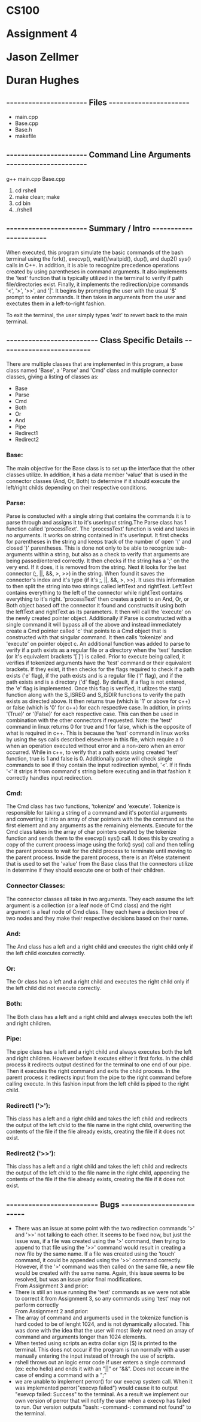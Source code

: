 <h1>
<p>CS100</p>
<p>Assignment 4</p>
<p>Jason Zellmer</p>
<p>Duran Hughes</p>
</h1>

<h2>
----------------------
Files
----------------------
</h2>

<ul>
<li>main.cpp</li>
<li>Base.cpp</li>
<li>Base.h</li>
<li>makefile</li>
</ul>

<h2>
----------------------
Command Line Arguments
----------------------
</h2>
g++ main.cpp Base.cpp
<ol>
<li>cd rshell</li>
<li>make clean; make</li>
<li>cd bin</li>
<li>./rshell</li>
</ol>

<h2>
----------------------
Summary / Intro
----------------------
</h2>

When executed, this program simulate the basic commands of the bash terminal 
using the fork(), execvp(), wait()/waitpid(), dup(), and dup2() sys() calls in 
C++. In addition, it is able to recognize precedence operations created by using
parentheses in command arguments. It also implements the 'test' function that
is typically utilized in the terminal to verify if path file/directories exist.
Finally, it implements the redirection/pipe commands '<', '>', '>>', and '|'.
It begins by prompting the user with the usual '$' prompt to enter commands. 
It then takes in arguments from the user and exectutes them in a left-to-right 
fashion.

To exit the terminal, the user simply types 'exit' to revert back to the main
terminal.
    
<h2>
-------------------------
Class Specific Details
-------------------------
</h2>

There are multiple classes that are implemented in this program, a base class 
named 'Base', a 'Parse' and 'Cmd' class and multiple connector classes, giving 
a listing of classes as: 
<ul>
<li>Base</li>
<li>Parse</li>
<li>Cmd</li>
<li>Both</li>
<li>Or</li>
<li>And</li>
<li>Pipe</li>
<li>Redirect1</li>
<li>Redirect2</li>
</ul>

<h3>Base:</h3>
The main objective for the Base class is to set up the interface that the 
other classes utilize. In addition, it has a data member 'value' that is
used in the connector classes (And, Or, Both) to determine if it should
execute the left/right childs depending on their respective conditions.

<h3>Parse:</h3>
Parse is constucted with a single string that contains the commands it 
is to parse through and assigns it to it's userInput string.The Parse class
has 1 function called 'processText'.  The 'processText' function is void
and takes in no arguments.  It works on string contained in it's userInput.
It first checks for parentheses in the string and keeps track of the number of 
open '(' and closed ')' parentheses. This is done not only to be able to
recognize sub-arguments within a string, but also as a check to verify that
arguments are being passed/entered correctly. It then checks if the string has 
a ';' on the very end.  If it does, it is removed from the string.  Next it 
looks for the last connector (;, ||, &&, >, >>) in the string.  When found it saves 
the connector's index and it's type (if it's ;, ||, &&, >, >>).  It uses this 
information to then split the string into two strings called leftText and 
rightText. LeftText contains everything to the left of the connector while 
rightText contains everything to it's right. 'processText' then creates a point 
to an And, Or, or Both object based off the connector it found and constructs 
it using both the leftText and rightText as its parameters. It then will call 
the 'execute' on the newly created pointer object. Additionally if Parse is 
constructed with a single command it will bypass all of the above and instead 
immediately create a Cmd pointer called 'c' that points to a Cmd object that
is constructed with that singular command.  It then calls 'tokenize' and
'execute' on pointer object c. An additional function was added to parse to
verify if a path exists as a regular file or a directory when the 'test' 
function (or it's equivalent brackets '[ ]') is called. Prior to execute being
called, it verifies if tokenized arguments have the 'test' command or their
equivalent brackets. If they exist, it then checks for the flags required to
check if a path exists ('e' flag), if the path exists and is a regular file
('f' flag), and if the path exists and is a directory ('d' flag). By default, 
if a flag is not entered, the 'e' flag is implemented. Once this flag is 
verified, it utilzes the stat() function along with the S_ISREG and S_ISDIR
functions to verify the path exists as directed above. It then returns true 
(which is '1' or above for c++) or false (which is '0' for c++) for each 
respective case. In addtion, in prints '(True)' or '(False)' for each 
respective case. This can then be used in combination with the other connectors 
if requested. Note: the 'test' command in linux returns 0 for true and 1 for
false, which is the opposite of what is required in c++. This is because the
'test' command in linux works by using the sys calls described elsewhere in 
this file, which require a 0 when an operation executed without error and a 
non-zero when an error occurred. While in c++, to verify that a path exists
using created 'test' function, true is 1 and false is 0.  Additionally parse 
will check single commands to see if they contain the input redirection symbol,
'<'.  If it finds '<' it strips it from command's string before executing and 
in that fashion it correctly handles input redirection.

<h3>Cmd:</h3>
The Cmd class has two functions, 'tokenize' and 'execute'. Tokenize is
responsible for taking a string of a command and it's potential arguments
and converting it into an array of char pointers with the the command as 
the first element and any arguments as the remaining elements. Execute for
the Cmd class takes in the array of char pointers created by the tokenize
function and sends them to the execvp() sys() call. It does this by 
creating a copy of the current process image using the fork() sys() call
and then telling the parent process to wait for the child process to
terminate until moving to the parent process. Inside the parent process, 
there is an if/else statement that is used to set the 'value' from the 
Base class that the connectors utilize in determine if they should 
execute one or both of their children.

<h3>Connector Classes:</h3>
The connector classes all take in two arguments. They each assume the left
argument is a collection (or a leaf node of Cmd class) and the right 
argument is a leaf node of Cmd class. They each have a decision tree of
two nodes and they make their respective decisions based on their name.

<h3>And:</h3>
The And class has a left and a right child and executes the right child 
only if the left child executes correctly.

<h3>Or:</h3>
The Or class has a left and a right child and executes the right child 
only if the left child did not execute correctly.

<h3>Both:</h3>
The Both class has a left and a right child and always executes both the 
left and right children.

<h3>Pipe:</h3>
The pipe class has a left and a right child and always executes both the
left and right children.  However before it excutes either it first forks.
In the child process it redirects output destined for the terminal to one end
of our pipe.  Then it executes the right command and exits the child process.
In the parent process it redirects input from the pipe to the right command
before calling execute.  In this fashion input from the left child is piped
to the right child.

<h3>Redirect1 ('>'):</h3>
This class has a left and a right child and takes the left child and redirects
the output of the left child to the file name in the right child, overwriting
the contents of the file if the file already exists, creating the file if it
does not exist.

<h3>Redirect2 ('>>'):</h3>
This class has a left and a right child and takes the left child and redirects
the output of the left child to the file name in the right child, appending
the contents of the file if the file already exists, creating the file if it
does not exist.



<h2>
-------------------------
Bugs
-------------------------
</h2>

<ul>

<li>There was an issue at some point with the two redirection commands '>' and 
'>>' not talking to each other. It seems to be fixed now, but just the issue 
was, if a file was created using the '>' command, then trying to append
to that file using the '>>' command would result in creating a new file by the 
same name. If a file was created using the 'touch' command, it could be appended
using the '>>' command correctly. However, if the '>' command was then called
on the same file, a new file would be created with the same name. Again, this
issue seems to be resolved, but was an issue prior final modifications.</li>
From Assignment 3 and prior:
<li>There is still an issue running the 'test' commands as we were not able 
to correct it from Assignment 3, so any commands using 'test' may not perform
correctly</li>
From Assignment 2 and prior:
<li>The array of command and arguments used in the tokenize function is hard 
 coded to be of lenght 1024, and is not dynamically allocated. This was 
 done with the idea that the user will most likely not need an array of 
 command and arguments longer than 1024 elements.</li>
 <li>When tested using scripts an extra dollar sign ($) is printed
 to the terminal.  This does not occur if the program is run normally with a 
 user manually entering the input instead of through the use of scripts.</li>
 <li>rshell throws out an logic error code if user enters a single command 
 (ex: echo hello) and ends it with an "||" or "&&".  Does not occure in the
 case of ending a command with a ";"</li>
 <li>we are unable to implement perror() for our execvp system call.  When it 
 was implemented perror("execvp failed") would cause it to output "exevcp
 failed: Success" to the terminal.  As a result we implement our own version
 of perror that will notify the user when a execvp has failed to run.  Our
 version outputs "bash: -command-: command not found" to the terminal.</li>
 
</ul>
